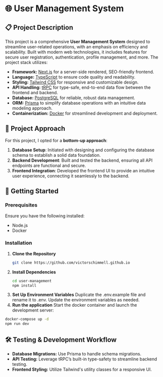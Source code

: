 # 🌐 User Management System

## 📋 Project Description
This project is a comprehensive **User Management System** designed to streamline user-related operations, with an emphasis on efficiency and scalability. Built with modern web technologies, it includes features for secure user registration, authentication, profile management, and more. The project stack utilizes:

- **Framework:** [Next.js](https://nextjs.org/) for a server-side rendered, SEO-friendly frontend.
- **Language:** [TypeScript](https://www.typescriptlang.org/) to ensure code quality and readability.
- **Styling:** [Tailwind CSS](https://tailwindcss.com/) for responsive and customizable design.
- **API Handling:** [tRPC](https://trpc.io/) for type-safe, end-to-end data flow between the frontend and backend.
- **Database:** [PostgreSQL](https://www.postgresql.org/) for reliable, robust data management.
- **ORM:** [Prisma](https://www.prisma.io/) to simplify database operations with an intuitive data modeling approach.
- **Containerization:** [Docker](https://www.docker.com/) for streamlined development and deployment.

## 📐 Project Approach

For this project, I opted for a **bottom-up approach**:
1. **Database Setup**: Initiated with designing and configuring the database schema to establish a solid data foundation.
2. **Backend Development**: Built and tested the backend, ensuring all API endpoints are functional and secure.
3. **Frontend Integration**: Developed the frontend UI to provide an intuitive user experience, connecting it seamlessly to the backend.

## 🚀 Getting Started

### Prerequisites
Ensure you have the following installed:
- Node.js
- Docker

### Installation
1. **Clone the Repository**
   ```bash
   git clone https://github.com/victorschimmell.github.io
   ```
2. **Install Dependencies**
   ```bash
   cd user-management
   npm install
   ```
3. **Set Up Environment Variables**
  Duplicate the .env.example file and rename it to .env. Update the environment variables as needed.
4. **Run the application**
  Start the docker container and launch the development server:
  ```bash
  docker-compose up -d
  npm run dev
  ```

## 🛠️ Testing & Development Workflow
- **Database Migrations:** Use Prisma to handle schema migrations.
- **API Testing:** Leverage tRPC’s built-in type-safety to streamline backend testing.
- **Frontend Styling:** Utilize Tailwind's utility classes for a responsive UI.

